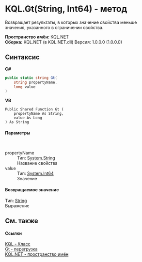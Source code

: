 # KQL.Gt(String, Int64) - метод
 

Возвращает результаты, в которых значение свойства меньше значения, указанного в ограничении свойства.

**Пространство имён:**&nbsp;<a href="3C471DD0">KQL.NET</a><br />**Сборка:**&nbsp;KQL.NET (в KQL.NET.dll) Версия: 1.0.0.0 (1.0.0.0)

## Синтаксис

**C#**<br />
``` C#
public static string Gt(
	string propertyName,
	long value
)
```

**VB**<br />
``` VB
Public Shared Function Gt ( 
	propertyName As String,
	value As Long
) As String
```


#### Параметры
&nbsp;<dl><dt>propertyName</dt><dd>Тип:&nbsp;<a href="http://msdn2.microsoft.com/ru-ru/library/s1wwdcbf" target="_blank">System.String</a><br />Название свойства</dd><dt>value</dt><dd>Тип:&nbsp;<a href="http://msdn2.microsoft.com/ru-ru/library/6yy583ek" target="_blank">System.Int64</a><br />Значение</dd></dl>

#### Возвращаемое значение
Тип:&nbsp;<a href="http://msdn2.microsoft.com/ru-ru/library/s1wwdcbf" target="_blank">String</a><br />Выражение

## См. также


#### Ссылки
<a href="A04103EA">KQL - Класс</a><br /><a href="2CBEDF2F">Gt - перегрузка</a><br /><a href="3C471DD0">KQL.NET - пространство имён</a><br />